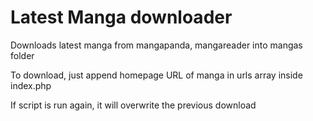 Latest Manga downloader
===========

Downloads latest manga from mangapanda, mangareader into mangas folder

To download, just append homepage URL of manga in urls array inside index.php

If script is run again, it will overwrite the previous download
